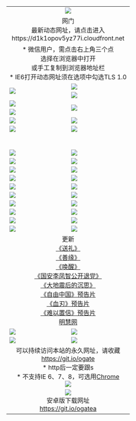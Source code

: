 ﻿<table>
  <tr></tr>
  <tr><td colspan=2 align=center><img src="https://cloud.githubusercontent.com/assets/11880933/13434984/f430fae2-e012-11e5-814f-c2df1e82b247.jpg" /></td></tr>
  <tr><td colspan=2 align=center>网门<br>最新动态网址，请点击进入
<br>https://d1k1opov5yz77i.cloudfront.net
    </td>
  </tr>
  <tr>
    <td colspan=2 align=center>* 微信用户，需点击右上角三个点<br>选择在浏览器中打开<br>或手工复制到浏览器地址栏
    <br>* IE6打开动态网址须在选项中勾选TLS 1.0</td>
  </tr>
  <tr>
    <td rowspan=2><a href="https://d1k1opov5yz77i.cloudfront.net/ogUP.aspx?name=11DKC.mp4&list=11DKC" target="_blank"><img src="https://d1k1opov5yz77i.cloudfront.net/Up/11DKC1.jpg" /></a></td> 
    <td><div><a href="https://d1k1opov5yz77i.cloudfront.net/ogUP.aspx?name=LRWS.mp4&list=LRWS" target="_blank"><img src="https://d1k1opov5yz77i.cloudfront.net/Up/LRWS.jpg" /></a></td>
   </tr>
  <tr>
    <td><a href="https://d1k1opov5yz77i.cloudfront.net/ogNiceVedio.aspx" target="_blank"><img src="https://d1k1opov5yz77i.cloudfront.net/Up/11TGKDY.jpg" /></a></td>
  </tr>
  <tr>
    <td><a href="https://d1k1opov5yz77i.cloudfront.net/ogUP.aspx?name=JQR.mp4&count=2" target="_blank"><img src="https://d1k1opov5yz77i.cloudfront.net/Up/JQR.jpg" /></a></td>   
    <td rowspan=2><a href="https://d1k1opov5yz77i.cloudfront.net/ogUP.aspx?name=JP.mp4&count=9" target="_blank"><img src="https://d1k1opov5yz77i.cloudfront.net/Up/JP.jpg" /></td>
  </tr>
  <tr>
    <td><a href="https://d1k1opov5yz77i.cloudfront.net/ogUP.aspx?name=WH.mp4" target="_blank"><img src="https://d1k1opov5yz77i.cloudfront.net/Up/WH.jpg" /></a></td>
  </tr>
  <tr>
    <td><a href="https://d1k1opov5yz77i.cloudfront.net/ogUP.aspx?name=SSZJ.mp4&list=SSZJ" target="_blank"><img src="https://d1k1opov5yz77i.cloudfront.net/Up/SSZJ.jpg" /></a></td>
    <td><a href="https://d1k1opov5yz77i.cloudfront.net/ogUP.aspx?name=1XQK.mp4&count=13" target="_blank"><img src="https://d1k1opov5yz77i.cloudfront.net/Up/1XQK.jpg" /></a</td>
  </tr>
  <tr>
    <td><a href="https://d1k1opov5yz77i.cloudfront.net/ogUP.aspx?name=ZY.mp4&count=2015|16" target="_blank"><img src="https://d1k1opov5yz77i.cloudfront.net/Up/ZY.jpg" /></a</td>
    <td><a href="https://d1k1opov5yz77i.cloudfront.net/ogUP.aspx?name=XTFY.mp4&count=B|2,A|24" target="_blank"><img src="https://d1k1opov5yz77i.cloudfront.net/Up/XTFY.jpg" /></a></td>
  </tr>
  <tr height="40">
  </tr>
  <tr>
    <td><a href="https://d1k1opov5yz77i.cloudfront.net/ogUP.aspx?name=4SQQ.mp4&list=4SQQ" target="_blank"><img src="https://d1k1opov5yz77i.cloudfront.net/Up/4SQQ0.jpg"/></a></td>
    <td><a href="https://d1k1opov5yz77i.cloudfront.net/ogUP.aspx?name=4SHQ.mp4&list=4SHQ" target="_blank"><img src="https://d1k1opov5yz77i.cloudfront.net/Up/4SHQ0.jpg"/></a></td>
  </tr>
  <tr>
    <td><a href="https://d1k1opov5yz77i.cloudfront.net/ogUP.aspx?name=4SZG.mp4&list=4SZG" target="_blank"><img src="https://d1k1opov5yz77i.cloudfront.net/Up/4SZG0.jpg"/></a></td>
    <td><a href="https://d1k1opov5yz77i.cloudfront.net/ogUP.aspx?name=4SDJ.mp4&list=4SDJ" target="_blank"><img src="https://d1k1opov5yz77i.cloudfront.net/Up/4SDJ0.jpg"/></a></td>
  </tr>
  <tr>
    <td><a href="https://d1k1opov5yz77i.cloudfront.net/ogUP.aspx?name=4SGX.mp4&list=4SGX" target="_blank"><img src="https://d1k1opov5yz77i.cloudfront.net/Up/4SGX0.jpg"/></a></td>
    <td><a href="https://d1k1opov5yz77i.cloudfront.net/ogUP.aspx?name=4SHD.mp4&list=4SHD" target="_blank"><img src="https://d1k1opov5yz77i.cloudfront.net/Up/4SHD0.jpg"/></a></td>
  </tr>
  <tr>
    <td><a href="https://d1k1opov5yz77i.cloudfront.net/ogUP.aspx?name=4CTX.mp4&list=4CTX" target="_blank"><img src="https://d1k1opov5yz77i.cloudfront.net/Up/4CTX0.jpg"/></a></td>
    <td><a href="https://d1k1opov5yz77i.cloudfront.net/ogUP.aspx?name=4CWZ.mp4&list=4CWZ" target="_blank"><img src="https://d1k1opov5yz77i.cloudfront.net/Up/4CWZ0.jpg"/></a></td>
  </tr>
  <tr>
    <td><a href="https://d1k1opov5yz77i.cloudfront.net/onUP.aspx?name=https://d1lqqjldbsh7xo.cloudfront.net/" target="_blank"><img src="https://d1k1opov5yz77i.cloudfront.net/Up/0DTW.jpg"/></a></td>
    <td><a href="https://d1k1opov5yz77i.cloudfront.net/onUP.aspx?name=https://d240ns8up8earz.cloudfront.net/acenter/" target="_blank"><img src="https://d1k1opov5yz77i.cloudfront.net/Up/0TDW.jpg" /></a></td>
  </tr>
  <tr>
    <td><a href="https://d1k1opov5yz77i.cloudfront.net/onUP.aspx?name=https://d4508d6vomz2p.cloudfront.net/gb/nsc413.htm" target="_blank"><img src="https://d1k1opov5yz77i.cloudfront.net/Up/0DJY.jpg" /></a></td>
    <td><a href="https://d1k1opov5yz77i.cloudfront.net/onUP.aspx?name=https://dilo7bqpjb57y.cloudfront.net/xtr/gb/prog204.html" target="_blank"><img src="https://d1k1opov5yz77i.cloudfront.net/Up/0XTR.jpg" /></a></td>
  </tr>
  <tr>
    <td><a href="https://d1k1opov5yz77i.cloudfront.net/onUP.aspx?name=https://d3aj00iefsmfgc.cloudfront.net/" target="_blank"><img src="https://d1k1opov5yz77i.cloudfront.net/Up/0MHW.jpg" /></a></td>
    <td><a href="https://d1k1opov5yz77i.cloudfront.net/onUP.aspx?name=https://d20wz7qt14x5d2.cloudfront.net/" target="_blank"><img src="https://d1k1opov5yz77i.cloudfront.net/Up/0ZJW.jpg" /></a></td>
  </tr>
  <tr>
    <td><a href="https://d1k1opov5yz77i.cloudfront.net/ogUP.aspx?name=0FG.zip" target="_blank"><img src="https://d1k1opov5yz77i.cloudfront.net/Up/0FG.jpg" /></a></td>
    <td><a href="https://d1k1opov5yz77i.cloudfront.net/ogUP.aspx?name=0FGA.apk" target="_blank"><img src="https://d1k1opov5yz77i.cloudfront.net/Up/0FGA.jpg" /></a></td>
  </tr>
  <tr>
    <td><a href="https://d1k1opov5yz77i.cloudfront.net/ogUP.aspx?name=0U.zip" target="_blank"><img src="https://d1k1opov5yz77i.cloudfront.net/Up/0U.jpg" /></a></td>
    <td><a href="https://d1k1opov5yz77i.cloudfront.net/ogUP.aspx?name=0UA.apk" target="_blank"><img src="https://d1k1opov5yz77i.cloudfront.net/Up/0UA.jpg" /></a></td>
  </tr>
  <tr>
    <td><a href="https://d1k1opov5yz77i.cloudfront.net/ogUP.aspx?name=0iPPOTV.zip" target="_blank"><img src="https://d1k1opov5yz77i.cloudfront.net/Up/0iPPOTV.jpg" /></a></td>
    <td><a href="https://d1k1opov5yz77i.cloudfront.net/ogUP.aspx?name=0iNTD.apk" target="_blank"><img src="https://d1k1opov5yz77i.cloudfront.net/Up/0iNTD.jpg" /></a></td>
  </tr>
  <tr>
    <td colspan=2 align=center>更新<br>
      <a href="https://d1k1opov5yz77i.cloudfront.net/ogUP.aspx?name=4ESL.mp4" target="_blank">《送礼》</a><br>
      <a href="https://d1k1opov5yz77i.cloudfront.net/ogUP.aspx?name=4ESY.mp4" target="_blank">《善缘》</a><br>
      <a href="https://d1k1opov5yz77i.cloudfront.net/ogUP.aspx?name=4EHX.mp4" target="_blank">《唤醒》</a><br>
      <a href="https://d1k1opov5yz77i.cloudfront.net/ogUP.aspx?name=4LFZ.mp4" target="_blank">《国安李凤智公开退党》</a><br>
      <a href="https://d1k1opov5yz77i.cloudfront.net/ogUP.aspx?name=4DDZHDCS.mp4" target="_blank">《大地震后的沉思》</a><br>
      <a href="https://d1k1opov5yz77i.cloudfront.net/ogUP.aspx?name=11ZYZG0.mp4" target="_blank">《自由中国》预告片</a><br>
      <a href="https://d1k1opov5yz77i.cloudfront.net/ogUP.aspx?name=11XR.mp4" target="_blank">《血刃》预告片</a><br>
      <a href="https://d1k1opov5yz77i.cloudfront.net/ogUP.aspx?name=11NYZX.mp4&count=2" target="_blank">《难以置信》预告片</a><br>
      <a href="https://d1k1opov5yz77i.cloudfront.net/onUP.aspx?name=https://www.minghui.org/" target="_blank">明慧网</a></td>
    </td>
  </tr>
  <tr>
    <td><a href="https://d1k1opov5yz77i.cloudfront.net/ogNice.aspx" target="_blank"><img src="https://d1k1opov5yz77i.cloudfront.net/Up/0WCYY.jpg" /></a></td>
    <td><a href="https://d1k1opov5yz77i.cloudfront.net/onCO.aspx?ob=600事物&op=增删改&args=WH1~%23类型6新闻%7c%23类型6评论&mode=" target="_blank"><img src="https://d1k1opov5yz77i.cloudfront.net/Up/0WZTT.jpg" /></a></td> 
  </tr>
  <tr>
    <td><a href="https://d1k1opov5yz77i.cloudfront.net/ogDY.aspx" target="_blank"><img src="https://d1k1opov5yz77i.cloudfront.net/Up/0FK.jpg" /></a></td>
    <td><a href="https://d1k1opov5yz77i.cloudfront.net/ogST.aspx" target="_blank"><img src="https://d1k1opov5yz77i.cloudfront.net/Up/0ST.jpg" /></a></td> 
  </tr>
  <tr>
    <td colspan=2 align=center>可以持续访问本站的永久网址，请收藏<br/><a href="https://git.io/ogate" target="_blank">https://git.io/ogate</a><br/>* http后一定要跟s<br/>* 不支持IE 6、7、8，可选用<a href="https://d1k1opov5yz77i.cloudfront.net/ogUP.aspx?name=0ChromePortable.zip">Chrome</a><br/><a href="https://d1k1opov5yz77i.cloudfront.net/Up/0WMGDL2.png" target="_blank"><img src="https://d1k1opov5yz77i.cloudfront.net/Up/0WMGD2.png"/></a></td>
  </tr>
  <tr>
    <td colspan=2 align=center><a href="https://d1k1opov5yz77i.cloudfront.net/ogUP.aspx?name=0oGate.apk" target="_blank"><img src="https://cloud.githubusercontent.com/assets/11880933/13720399/75e143ee-e842-11e5-9f0a-1421f423c80f.jpg" /></a><br>安卓版下载网址<br><a href="https://git.io/ogatea">https://git.io/ogatea</a></td>
  </tr>
  <!--tr>
    <td colspan=2 align=center>可能失效的动态网址
    </td>
  </tr-->
</table>
